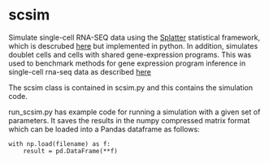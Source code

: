 # scsim
Simulate single-cell RNA-SEQ data using the [Splatter](https://github.com/Oshlack/splatter) statistical framework, which is descrubed [here](https://genomebiology.biomedcentral.com/articles/10.1186/s13059-017-1305-0) but implemented in python. In addition, simulates doublet cells and cells with shared gene-expression programs. This was used to benchmark methods for gene expression program inference in single-cell rna-seq data as described [here](https://www.biorxiv.org/content/early/2018/10/07/310599)

The scsim class is contained in scsim.py and this contains the simulation code.

run_scsim.py has example code for running a simulation with a given set of parameters. It saves the results in the numpy compressed matrix format which can be loaded into a Pandas dataframe as follows:

    with np.load(filename) as f:
        result = pd.DataFrame(**f)

